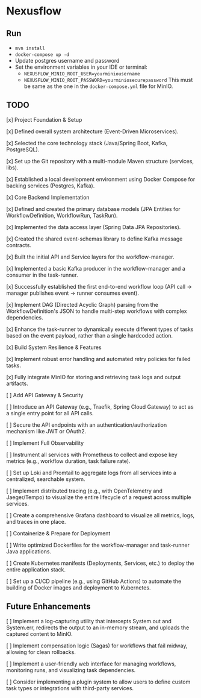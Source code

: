 # Nexusflow

## Run
- `mvn install`
- `docker-compose up -d`
- Update postgres username and password
- Set the environment variables in your IDE or terminal:
  - `NEXUSFLOW_MINIO_ROOT_USER=yourminiousername`
  - `NEXUSFLOW_MINIO_ROOT_PASSWORD=yourminiosecurepassword`
  This must be same as the one in the `docker-compose.yml` file for MinIO.



## TODO

[x] Project Foundation & Setup

[x] Defined overall system architecture (Event-Driven Microservices).

[x] Selected the core technology stack (Java/Spring Boot, Kafka, PostgreSQL).

[x] Set up the Git repository with a multi-module Maven structure (services, libs).

[x] Established a local development environment using Docker Compose for backing services (Postgres, Kafka).

[x] Core Backend Implementation

[x] Defined and created the primary database models (JPA Entities for WorkflowDefinition, WorkflowRun, TaskRun).

[x] Implemented the data access layer (Spring Data JPA Repositories).

[x] Created the shared event-schemas library to define Kafka message contracts.

[x] Built the initial API and Service layers for the workflow-manager.

[x] Implemented a basic Kafka producer in the workflow-manager and a consumer in the task-runner.

[x] Successfully established the first end-to-end workflow loop (API call -> manager publishes event -> runner consumes event).

[x] Implement DAG (Directed Acyclic Graph) parsing from the WorkflowDefinition's JSON to handle multi-step workflows with complex dependencies.

[x] Enhance the task-runner to dynamically execute different types of tasks based on the event payload, rather than a single hardcoded action.

[x] Build System Resilience & Features

[x] Implement robust error handling and automated retry policies for failed tasks.

[x] Fully integrate MinIO for storing and retrieving task logs and output artifacts.

[ ] Add API Gateway & Security

[ ] Introduce an API Gateway (e.g., Traefik, Spring Cloud Gateway) to act as a single entry point for all API calls.

[ ] Secure the API endpoints with an authentication/authorization mechanism like JWT or OAuth2.

[ ] Implement Full Observability

[ ] Instrument all services with Prometheus to collect and expose key metrics (e.g., workflow duration, task failure rate).

[ ] Set up Loki and Promtail to aggregate logs from all services into a centralized, searchable system.

[ ] Implement distributed tracing (e.g., with OpenTelemetry and Jaeger/Tempo) to visualize the entire lifecycle of a request across multiple services.

[ ] Create a comprehensive Grafana dashboard to visualize all metrics, logs, and traces in one place.

[ ] Containerize & Prepare for Deployment

[ ] Write optimized Dockerfiles for the workflow-manager and task-runner Java applications.

[ ] Create Kubernetes manifests (Deployments, Services, etc.) to deploy the entire application stack.

[ ] Set up a CI/CD pipeline (e.g., using GitHub Actions) to automate the building of Docker images and deployment to Kubernetes.

## Future Enhancements

[ ] Implement a log-capturing utility that intercepts System.out and System.err, redirects the output to an in-memory stream, and uploads the captured content to MinIO.

[ ] Implement compensation logic (Sagas) for workflows that fail midway, allowing for clean rollbacks.

[ ] Implement a user-friendly web interface for managing workflows, monitoring runs, and visualizing task dependencies.

[ ] Consider implementing a plugin system to allow users to define custom task types or integrations with third-party services.

